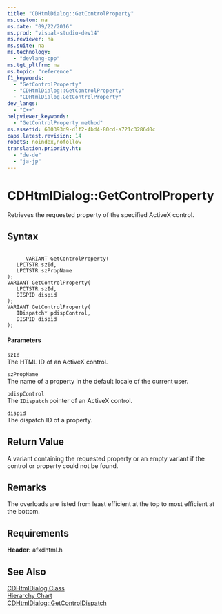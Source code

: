 ```yaml
---
title: "CDHtmlDialog::GetControlProperty"
ms.custom: na
ms.date: "09/22/2016"
ms.prod: "visual-studio-dev14"
ms.reviewer: na
ms.suite: na
ms.technology: 
  - "devlang-cpp"
ms.tgt_pltfrm: na
ms.topic: "reference"
f1_keywords: 
  - "GetControlProperty"
  - "CDHtmlDialog::GetControlProperty"
  - "CDHtmlDialog.GetControlProperty"
dev_langs: 
  - "C++"
helpviewer_keywords: 
  - "GetControlProperty method"
ms.assetid: 600393d9-d1f2-4bd4-80cd-a721c3286d0c
caps.latest.revision: 14
robots: noindex,nofollow
translation.priority.ht: 
  - "de-de"
  - "ja-jp"
---
```

# CDHtmlDialog::GetControlProperty
Retrieves the requested property of the specified ActiveX control.  
  
## Syntax  
  
```  
  
      VARIANT GetControlProperty(  
   LPCTSTR szId,  
   LPCTSTR szPropName   
);  
VARIANT GetControlProperty(  
   LPCTSTR szId,  
   DISPID dispid   
);  
VARIANT GetControlProperty(  
   IDispatch* pdispControl,  
   DISPID dispid   
);  
```  
  
#### Parameters  
 `szId`  
 The HTML ID of an ActiveX control.  
  
 `szPropName`  
 The name of a property in the default locale of the current user.  
  
 `pdispControl`  
 The `IDispatch` pointer of an ActiveX control.  
  
 `dispid`  
 The dispatch ID of a property.  
  
## Return Value  
 A variant containing the requested property or an empty variant if the control or property could not be found.  
  
## Remarks  
 The overloads are listed from least efficient at the top to most efficient at the bottom.  
  
## Requirements  
 **Header:** afxdhtml.h  
  
## See Also  
 [CDHtmlDialog Class](../vs140/cdhtmldialog-class.md)   
 [Hierarchy Chart](../vs140/hierarchy-chart.md)   
 [CDHtmlDialog::GetControlDispatch](../vs140/cdhtmldialog--getcontroldispatch.md)